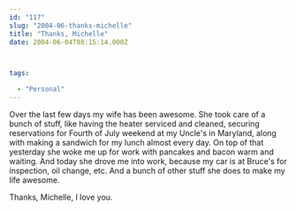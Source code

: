 ```yaml
---
id: "117"
slug: "2004-06-thanks-michelle"
title: "Thanks, Michelle"
date: 2004-06-04T08:15:14.000Z



tags:

  - "Personal"
---
```

<div class="sqs-html-content">
  <p>Over the last few days my wife has been awesome.  She took care of a bunch of stuff, like having the heater serviced and cleaned, securing reservations for Fourth of July weekend at my Uncle's in Maryland, along with making a sandwich for my lunch almost every day.  On top of that yesterday she woke me up for work with pancakes and bacon warm and waiting.  And today she drove me into work, because my car is at Bruce's for inspection, oil change, etc.
And a bunch of other stuff she does to make my life awesome.</p>
<p>Thanks, Michelle, I love you.</p>
</div>
